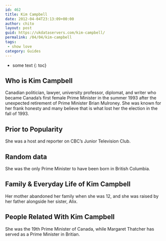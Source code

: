 ```yaml
---
id: 462
title: Kim Campbell
date: 2012-04-04T23:13:09+00:00
author: chito
layout: post
guid: https://ukdataservers.com/kim-campbell/
permalink: /04/04/kim-campbell
tags:
 - show love
category: Guides
---
```


* some text
{: toc}


## Who is  Kim Campbell
                  
                  
                  
Canadian politician, lawyer, university professor, diplomat, and writer who became Canada&#8217;s first female Prime Minister in the summer 1993 after the unexpected retirement of Prime Minister Brian Mulroney. She was known for her frank honesty and many believe that is what lost her the election in the fall of 1993.
                  
                
                
                
## Prior to Popularity 
                  
                  
                  
She was a host and reporter on CBC&#8217;s Junior Television Club.
                  
                
                
                
## Random data 
                  
                  
                  
She was the only Prime Minister to have been born in British Columbia.
                  
                
                
                
## Family & Everyday Life of Kim Campbell
                  
                  
                  
Her mother abandoned her family when she was 12, and she was raised by her father alongside her sister, Alix.
                  
                
                
                
## People Related With  Kim Campbell
                  
                  
                  
She was the 19th Prime Minister of Canada, while Margaret Thatcher has served as a Prime Minister in Britian.
                  
                
              
            
          
          
          
    
    
  
